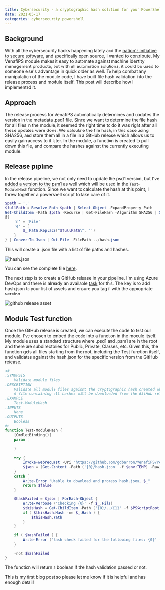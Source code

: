 ```yaml
---
title: Cybersecurity - a cryptographic hash solution for your PowerShell module
date: 2021-05-17
categories: cybersecurity powershell
---
```


## Background

With all the cybersecurity hacks happening lately and the [nation's initiative to secure software](https://www.whitehouse.gov/briefing-room/presidential-actions/2021/05/12/executive-order-on-improving-the-nations-cybersecurity/), and specifically open source, I wanted to contribute.  My VenafiPS module makes it easy to automate against machine identity management products, but with all automation solutions, it could be used to someone else's advantage in quick order as well.  To help combat any manipulation of the module code, I have built file hash validation into the release process and module itself.  This post will describe how I implemented it.

## Approach

The release process for VenafiPS automatically determines and updates the version in the metadata .psd1 file.  Since we want to determine the file hash for all files in the module, it seemed the right time to do it was right after all these updates were done.  We calculate the file hash, in this case using SHA256, and store them all in a file in a GitHub release which allows us to easily gain access to it later.  In the module, a function is created to pull down this file, and compare the hashes against the currently executing module.

## Release pipline

In the release pipeline, we not only need to update the psd1 version, but I've [added a version to the psm1](https://github.com/gdbarron/VenafiPS/blob/c6b80c451e9e9182f7b12c5f98089b69cb9dac49/VenafiPS/VenafiPS.psm1#L28) as well which will be used in the `Test-ModuleHash` function.  Since we want to calculate the hash at this point, I threw together a powershell script to take care of it.

``` powershell
$path = '.'
$fullPath = Resolve-Path $path | Select-Object -ExpandProperty Path
Get-ChildItem -Path $path -Recurse | Get-FileHash -Algorithm SHA256 | Select-Object Hash, 
@{
    'n' = 'File'
    'e' = {
        $_.Path.Replace("$fullPath\", '')
    }
} | ConvertTo-Json | Out-File -FilePath ../hash.json
```
This will create a .json file with a list of file paths and hashes.

![hash.json](https://user-images.githubusercontent.com/11862024/118574152-dc3ab100-b751-11eb-994d-22bf5076a0aa.png)

You can see the complete file [here](https://github.com/gdbarron/VenafiPS/releases/download/v3.0.2/hash.json).

The next step is to create a GitHub release in your pipeline.  I'm using Azure DevOps and there is already an available [task](https://docs.microsoft.com/en-us/azure/devops/pipelines/tasks/utility/github-release?view=azure-devops) for this.  The key is to add hash.json to your list of assets and ensure you tag it with the appropriate version.

![github release asset](https://user-images.githubusercontent.com/11862024/118371033-865ee100-b578-11eb-84ac-6db171d36ec6.png)

## Module Test function

Once the GitHub release is created, we can execute the code to test our module.  I've chosen to embed the code into a function in the module itself.  My module uses a standard structure where .psd1 and .psm1 are in the root and there are subdirectories for Public, Private, Classes, etc.  Given this, the function gets all files starting from the root, including the Test function itself, and validates against the hash.json for the specific version from the GitHub release.

``` powershell
<#
.SYNOPSIS
    Validate module files
.DESCRIPTION
    Validate all module files against the cryptographic hash created when the module was published.
    A file containing all hashes will be downloaded from the GitHub release and compared to the module files currently in use.
.EXAMPLE
    Test-ModuleHash
.INPUTS
    None
.OUTPUTS
    Boolean
#>
function Test-ModuleHash {
    [CmdletBinding()]
    param (
        
    )
    
    try {
        Invoke-webrequest -Uri "https://github.com/gdbarron/VenafiPS/releases/download/v$ModuleVersion/hash.json" -OutFile ('{0}/hash.json' -f $env:TEMP)
        $json = (Get-Content -Path ('{0}/hash.json' -f $env:TEMP) -Raw) | ConvertFrom-Json
    }
    catch {
        Write-Error "Unable to download and process hash.json, $_"
        return $false
    }

    $hashFailed = $json | ForEach-Object {
        Write-Verbose ('Checking {0}' -f $_.File)
        $thisHash = Get-ChildItem -Path ('{0}/../{1}' -f $PSScriptRoot, $_.File) | Get-FileHash -Algorithm SHA256
        if ( $thisHash.Hash -ne $_.Hash ) {
            $thisHash.Path
        }
    }

    if ( $hashFailed ) {
        Write-Error ('hash check failed for the following files: {0}' -f ($hashFailed -join ', '))
    }

    -not $hashFailed
}
```
The function will return a boolean if the hash validation passed or not.

This is my first blog post so please let me know if it is helpful and has enough detail!
